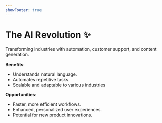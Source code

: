 ```yaml
---
showFooter: true
---
```


# The AI Revolution ✨

Transforming industries with automation, customer support, and content generation.

<div class="flex mt-20 space-x-4 text-md">
<div v-click v-motion :initial="{ x: -80 }" :enter="{ x: 0 }" :leave="{ x: 80 }">

**Benefits**:
- Understands natural language.
- Automates repetitive tasks.
- Scalable and adaptable to various industries
</div>

  <div v-click  v-motion
    :initial="{ x: 80 }"
    :enter="{ x: 0 }"
    :leave="{ x: -80 }">

**Opportunities**:
- Faster, more efficient workflows.
- Enhanced, personalized user experiences.
- Potential for new product innovations.
</div>
</div>

<!-- 

- how ai impacted our lives
- tell about chat gpt and others (claude, cursor ai, face app, etc) common tools to rely on day by day
- how actually ai will shape our feature 
- how much we are missing out if not using these

 -->